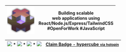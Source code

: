 | <img src="./public/isoBlock.png" style="width: 90px;"> | Building scalable <br/> web applications using <br/>React/Node.js/Express/TailwindCSS<br/>#OpenForWork #JavaScript |
| --- | --- |


| [![](https://img.shields.io/badge/--blue?style=social&logo=LinkedIn)](https://www.linkedin.com/in/matthieufelker/) * [![](https://img.shields.io/badge/--blue?style=social&logo=Steam)](https://steamcommunity.com/id/CBNTC1/) * [![](https://img.shields.io/badge/--blue?style=social&logo=Twitter)](https://twitter.com/fattmelker) * [![](https://img.shields.io/badge/--blue?style=social&logo=Discord)](https://discordapp.com/users/globz#6294) | [<b>Claim Badge</b> - hypercube <small>via holopin</small> ](holopin.io/collect/clfcyjs6024540fjuc2sqb27w "Claim Hypercube Interconnection Network")
| --- | --- |

